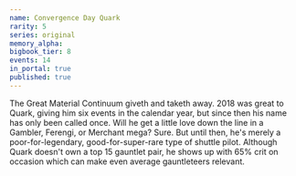 ```yaml
---
name: Convergence Day Quark
rarity: 5
series: original
memory_alpha:
bigbook_tier: 8
events: 14
in_portal: true
published: true
---
```


The Great Material Continuum giveth and taketh away. 2018 was great to Quark, giving him six events in the calendar year, but since then his name has only been called once. Will he get a little love down the line in a Gambler, Ferengi, or Merchant mega? Sure. But until then, he's merely a poor-for-legendary, good-for-super-rare type of shuttle pilot. Although Quark doesn't own a top 15 gauntlet pair, he shows up with 65% crit on occasion which can make even average gauntleteers relevant.

